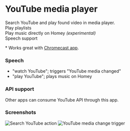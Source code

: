 # YouTube media player

Search YouTube and play found video in media player.  
Play playlists  
Play music directly on Homey _(experimental)_  
Speech support  

\* Works great with [Chromecast app][chromecast-app].

### Speech

- "watch YouTube"; triggers "YouTube media changed"
- "play YouTube"; plays music on Homey

### API support

Other apps can consume YouTube API through this app.

### Screenshots

![Search YouTube action][action-search-image] ![YouTube media change trigger][trigger-change-image]

[chromecast-app]: https://apps.athom.com/app/com.google.chromecast
[action-search-image]: https://cloud.githubusercontent.com/assets/10425/13227043/e2c734b2-d994-11e5-9bdc-fb882b87fdec.png
[trigger-change-image]: https://cloud.githubusercontent.com/assets/10425/13227089/228d3eca-d995-11e5-9f90-c4000a243581.png
